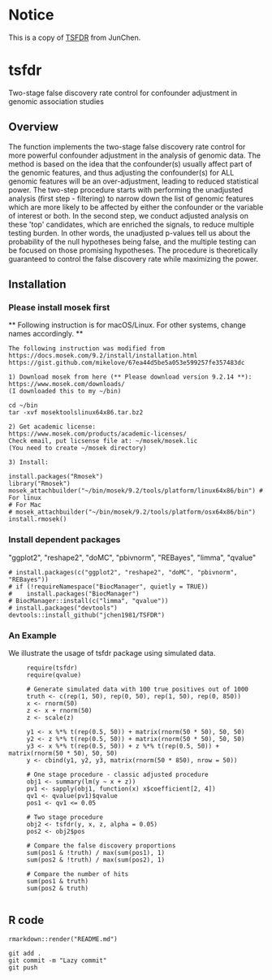 # Notice
This is a copy of [TSFDR](https://github.com/jchen1981/TSFDR) from JunChen.

# tsfdr
Two-stage false discovery rate control for confounder adjustment in genomic association studies

## Overview
The function implements the two-stage false discovery rate control for more powerful confounder adjustment in the analysis of genomic data. The method is based on the idea that the confounder(s) usually affect part of the genomic features, and thus adjusting the confounder(s) for ALL genomic features will be an over-adjustment, leading to reduced statistical power.  The two-step procedure starts with performing the unadjusted analysis (first step - filtering) to narrow down the list of genomic features which are more likely to be affected by either the confounder or the variable of interest or both. In the second step, we conduct adjusted analysis on these 'top' candidates, which are enriched the signals, to reduce multiple testing burden. In other words, the unadjusted p-values tell us about the probability of the null hypotheses being false, and the multiple testing can be focused on those promising hypotheses. The procedure is theoretically guaranteed to control the false discovery rate while maximizing the power.

## Installation 
### Please install mosek first 

** Following instruction is for macOS/Linux. For other systems, change names accordingly. **

```
The following instruction was modified from
https://docs.mosek.com/9.2/install/installation.html
https://gist.github.com/mikelove/67ea44d5be5a053e599257fe357483dc

1) Download mosek from here (** Please download version 9.2.14 **):
https://www.mosek.com/downloads/
(I downloaded this to my ~/bin)

cd ~/bin
tar -xvf mosektoolslinux64x86.tar.bz2

2) Get academic license:
https://www.mosek.com/products/academic-licenses/
Check email, put licsense file at: ~/mosek/mosek.lic
(You need to create ~/mosek directory)

3) Install:

install.packages("Rmosek")
library("Rmosek")
mosek_attachbuilder("~/bin/mosek/9.2/tools/platform/linux64x86/bin") # For linux
# For Mac
# mosek_attachbuilder("~/bin/mosek/9.2/tools/platform/osx64x86/bin")
install.rmosek()

```
### Install dependent packages 

"ggplot2", "reshape2", "doMC", "pbivnorm", "REBayes", "limma", "qvalue"

```
# install.packages(c("ggplot2", "reshape2", "doMC", "pbivnorm", "REBayes"))
# if (!requireNamespace("BiocManager", quietly = TRUE))
#    install.packages("BiocManager")
# BiocManager::install(c("limma", "qvalue"))
# install.packages("devtools")
devtools::install_github("jchen1981/TSFDR")
```

### An Example
We illustrate the usage of tsfdr package using simulated data.

```
     require(tsfdr)
     require(qvalue)
     
     # Generate simulated data with 100 true positives out of 1000
     truth <- c(rep(1, 50), rep(0, 50), rep(1, 50), rep(0, 850))
     x <- rnorm(50)
     z <- x + rnorm(50)
     z <- scale(z)

     y1 <- x %*% t(rep(0.5, 50)) + matrix(rnorm(50 * 50), 50, 50)
     y2 <- z %*% t(rep(0.5, 50)) + matrix(rnorm(50 * 50), 50, 50)
     y3 <- x %*% t(rep(0.5, 50)) + z %*% t(rep(0.5, 50)) + matrix(rnorm(50 * 50), 50, 50)
     y <- cbind(y1, y2, y3, matrix(rnorm(50 * 850), nrow = 50))

     # One stage procedure - classic adjusted procedure
     obj1 <- summary(lm(y ~ x + z))
     pv1 <- sapply(obj1, function(x) x$coefficient[2, 4])
     qv1 <- qvalue(pv1)$qvalue
     pos1 <- qv1 <= 0.05

     # Two stage procedure
     obj2 <- tsfdr(y, x, z, alpha = 0.05)
     pos2 <- obj2$pos

     # Compare the false discovery proportions
     sum(pos1 & !truth) / max(sum(pos1), 1)
     sum(pos2 & !truth) / max(sum(pos2), 1)
     
     # Compare the number of hits
     sum(pos1 & truth)
     sum(pos2 & truth)
  
```
## R code
```
rmarkdown::render("README.md")

git add .  
git commit -m "Lazy commit"  
git push  
```
